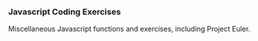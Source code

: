 ### Javascript Coding Exercises 

Miscellaneous Javascript functions and exercises, including Project Euler. 

